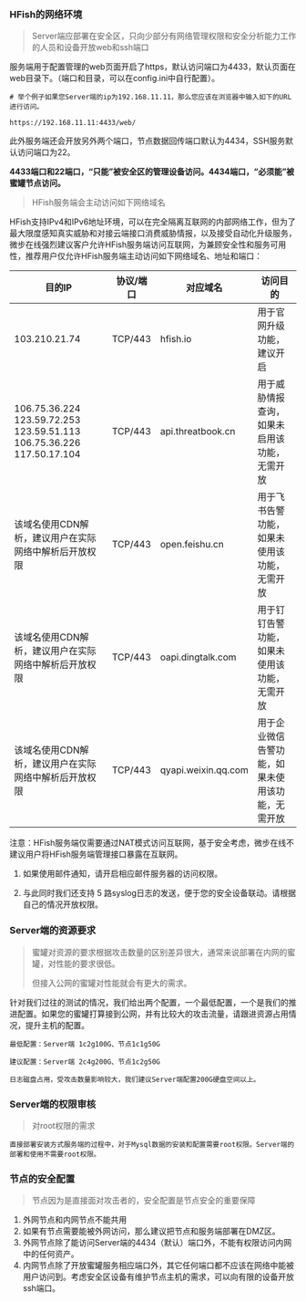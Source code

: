 ### HFish的网络环境

> Server端应部署在安全区，只向少部分有网络管理权限和安全分析能力工作的人员和设备开放web和ssh端口

服务端用于配置管理的web页面开启了https，默认访问端口为4433，默认页面在web目录下。（端口和目录，可以在config.ini中自行配置）。

```url
# 举个例子如果您Server端的ip为192.168.11.11，那么您应该在浏览器中输入如下的URL进行访问。

https://192.168.11.11:4433/web/
```

此外服务端还会开放另外两个端口，节点数据回传端口默认为4434，SSH服务默认访问端口为22。

**4433端口和22端口，“只能”被安全区的管理设备访问。4434端口，“必须能”被蜜罐节点访问。**



> HFish服务端会主动访问如下网络域名

HFish支持IPv4和IPv6地址环境，可以在完全隔离互联网的内部网络工作，但为了最大限度感知真实威胁和对接云端接口消费威胁情报，以及接受自动化升级服务，微步在线强烈建议客户允许HFish服务端访问互联网，为兼顾安全性和服务可用性，推荐用户仅允许HFish服务端主动访问如下网络域名、地址和端口：

 

| 目的IP                                                       | 协议/端口 | 对应域名            | 访问目的                                         |
| ------------------------------------------------------------ | --------- | ------------------- | ------------------------------------------------ |
| 103.210.21.74                                                | TCP/443   | hfish.io            | 用于官网升级功能，建议开启                       |
| 106.75.36.224  123.59.72.253  123.59.51.113  106.75.36.226  117.50.17.104 | TCP/443   | api.threatbook.cn   | 用于威胁情报查询，如果未启用该功能，无需开放     |
| 该域名使用CDN解析，建议用户在实际网络中解析后开放权限        | TCP/443   | open.feishu.cn      | 用于飞书告警功能，如果未使用该功能，无需开放     |
| 该域名使用CDN解析，建议用户在实际网络中解析后开放权限        | TCP/443   | oapi.dingtalk.com   | 用于钉钉告警功能，如果未使用该功能，无需开放     |
| 该域名使用CDN解析，建议用户在实际网络中解析后开放权限        | TCP/443   | qyapi.weixin.qq.com | 用于企业微信告警功能，如果未使用该功能，无需开放 |

 

注意：HFish服务端仅需要通过NAT模式访问互联网，基于安全考虑，微步在线不建议用户将HFish服务端管理接口暴露在互联网。

1. 如果使用邮件通知，请开启相应邮件服务器的访问权限。

2. 与此同时我们还支持 5 路syslog日志的发送，便于您的安全设备联动。请根据自己的情况开放权限。




### Server端的资源要求



> 蜜罐对资源的要求根据攻击数量的区别差异很大，通常来说部署在内网的蜜罐，对性能的要求很低。
>
> 但接入公网的蜜罐对性能就会有更大的需求。

针对我们过往的测试的情况，我们给出两个配置，一个最低配置，一个是我们的推进配置。如果您的蜜罐打算接到公网，并有比较大的攻击流量，请跟进资源占用情况，提升主机的配置。

```wiki
最低配置：Server端 1c2g100G、节点1c1g50G

建议配置：Server端 2c4g200G、节点1c2g50G

日志磁盘占用，受攻击数量影响较大，我们建议Server端配置200G硬盘空间以上。
```



### Server端的权限审核



> 对root权限的需求

```wiki
直接部署安装方式服务端的过程中，对于Mysql数据的安装和配置需要root权限。Server端的部署和使用不需要root权限。
```



### 节点的安全配置

> 节点因为是直接面对攻击者的，安全配置是节点安全的重要保障

1. 外网节点和内网节点不能共用
2. 如果有节点需要能被外网访问，那么建议把节点和服务端部署在DMZ区。
3. 外网节点除了能访问Server端的4434（默认）端口外，不能有权限访问内网中的任何资产。
4. 内网节点除了开放蜜罐服务相应端口外，其它任何端口都不应该在网络中能被用户访问到。考虑安全区设备有维护节点主机的需求，可以向有限的设备开放ssh端口。
